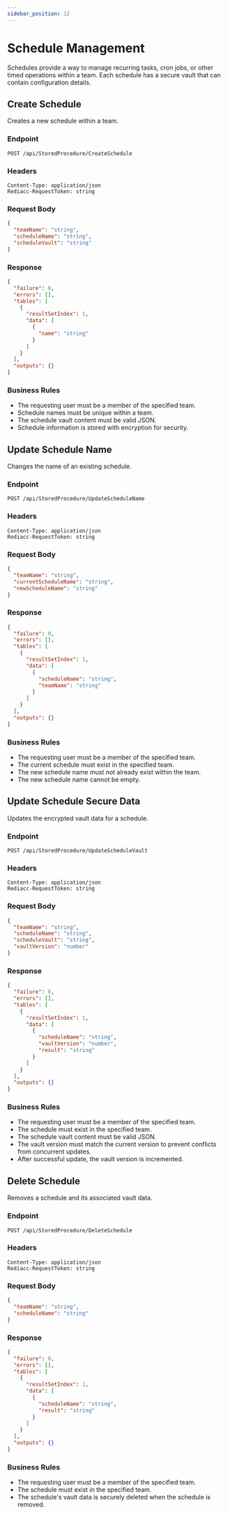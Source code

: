 ```yaml
---
sidebar_position: 12
---
```


# Schedule Management

Schedules provide a way to manage recurring tasks, cron jobs, or other timed operations within a team. Each schedule has a secure vault that can contain configuration details.

## Create Schedule

Creates a new schedule within a team.

### Endpoint

```
POST /api/StoredProcedure/CreateSchedule
```

### Headers

```
Content-Type: application/json
Rediacc-RequestToken: string
```

### Request Body

```json
{
  "teamName": "string",
  "scheduleName": "string",
  "scheduleVault": "string"
}
```

### Response

```json
{
  "failure": 0,
  "errors": [],
  "tables": [
    {
      "resultSetIndex": 1,
      "data": [
        {
          "name": "string"
        }
      ]
    }
  ],
  "outputs": {}
}
```

### Business Rules

- The requesting user must be a member of the specified team.
- Schedule names must be unique within a team.
- The schedule vault content must be valid JSON.
- Schedule information is stored with encryption for security.

## Update Schedule Name

Changes the name of an existing schedule.

### Endpoint

```
POST /api/StoredProcedure/UpdateScheduleName
```

### Headers

```
Content-Type: application/json
Rediacc-RequestToken: string
```

### Request Body

```json
{
  "teamName": "string",
  "currentScheduleName": "string",
  "newScheduleName": "string"
}
```

### Response

```json
{
  "failure": 0,
  "errors": [],
  "tables": [
    {
      "resultSetIndex": 1,
      "data": [
        {
          "scheduleName": "string",
          "teamName": "string"
        }
      ]
    }
  ],
  "outputs": {}
}
```

### Business Rules

- The requesting user must be a member of the specified team.
- The current schedule must exist in the specified team.
- The new schedule name must not already exist within the team.
- The new schedule name cannot be empty.

## Update Schedule Secure Data

Updates the encrypted vault data for a schedule.

### Endpoint

```
POST /api/StoredProcedure/UpdateScheduleVault
```

### Headers

```
Content-Type: application/json
Rediacc-RequestToken: string
```

### Request Body

```json
{
  "teamName": "string",
  "scheduleName": "string",
  "scheduleVault": "string",
  "vaultVersion": "number"
}
```

### Response

```json
{
  "failure": 0,
  "errors": [],
  "tables": [
    {
      "resultSetIndex": 1,
      "data": [
        {
          "scheduleName": "string",
          "vaultVersion": "number",
          "result": "string"
        }
      ]
    }
  ],
  "outputs": {}
}
```

### Business Rules

- The requesting user must be a member of the specified team.
- The schedule must exist in the specified team.
- The schedule vault content must be valid JSON.
- The vault version must match the current version to prevent conflicts from concurrent updates.
- After successful update, the vault version is incremented.

## Delete Schedule

Removes a schedule and its associated vault data.

### Endpoint

```
POST /api/StoredProcedure/DeleteSchedule
```

### Headers

```
Content-Type: application/json
Rediacc-RequestToken: string
```

### Request Body

```json
{
  "teamName": "string",
  "scheduleName": "string"
}
```

### Response

```json
{
  "failure": 0,
  "errors": [],
  "tables": [
    {
      "resultSetIndex": 1,
      "data": [
        {
          "scheduleName": "string",
          "result": "string"
        }
      ]
    }
  ],
  "outputs": {}
}
```

### Business Rules

- The requesting user must be a member of the specified team.
- The schedule must exist in the specified team.
- The schedule's vault data is securely deleted when the schedule is removed.
